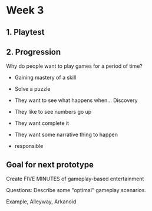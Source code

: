 # Week 3

## 1. Playtest



## 2. Progression

Why do people want to play games for a period of time?
- Gaining mastery of a skill
- Solve a puzzle
- They want to see what happens when... Discovery
- They like to see numbers go up
- They want complete it
- They want some narrative thing to happen

- responsible

## Goal for next prototype

Create FIVE MINUTES of gameplay-based entertainment

Questions: Describe some "optimal" gameplay scenarios. 

Example, Alleyway, Arkanoid